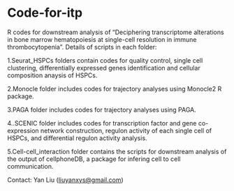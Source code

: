 # Code-for-itp

R codes for downstream analysis of “Deciphering transcriptome alterations in bone marrow hematopoiesis at single-cell resolution in immune thrombocytopenia”.
Details of scripts in each folder:

1.Seurat_HSPCs folders contain codes for quality control, single cell clustering, differentially expressed genes identification and cellular composition anaysis of HSPCs.

2.Monocle folder includes codes for trajectory analyses using Monocle2 R package.

3.PAGA folder includes codes for trajectory analyses using PAGA.

4..SCENIC folder includes codes for transcription factor and gene co-expression network construction, regulon activity of each single cell of HSPCs, and differential regulon activity analysis.

5.Cell-cell_interaction folder contains the scripts for downstream analysis of the output of cellphoneDB, a package for infering cell to cell communication.

Contact: Yan Liu (liuyanxys@gmail.com)

